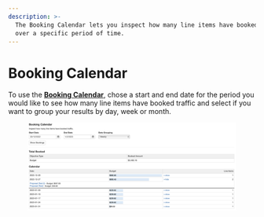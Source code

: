 ```yaml
---
description: >-
  The Booking Calendar lets you inspect how many line items have booked traffic
  over a specific period of time.
---
```


# Booking Calendar

To use the [**Booking Calendar**](https://admin.adnuntius.com/booking-calendar), chose a start and end date for the period you would like to see how many line items have booked traffic and select if you want to group your results by day, week or month.

<figure><img src="../../../../.gitbook/assets/BookingCalendar.png" alt=""><figcaption></figcaption></figure>
